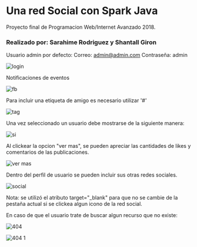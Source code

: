 # Una red Social con Spark Java
Proyecto final de Programacion Web/Internet Avanzado 2018.
### Realizado por: Sarahime Rodriguez y Shantall Giron

Usuario admin por defecto:
Correo: admin@admin.com
Contraseña: admin

![login](https://user-images.githubusercontent.com/16060112/43677550-81793b1c-97b8-11e8-9ad7-0225d7d4ed6b.png)

Notificaciones de eventos

![fb](https://user-images.githubusercontent.com/16060112/43677588-2c813028-97b9-11e8-8311-829ce4a4468c.jpg)

Para incluir una etiqueta de amigo es necesario utilizar '#'

![tag](https://user-images.githubusercontent.com/16060112/43677598-74849428-97b9-11e8-9554-289bb767ce5a.jpg)

Una vez seleccionado un usuario debe mostrarse de la siguiente manera:

![si](https://user-images.githubusercontent.com/16060112/43677613-b980eeb4-97b9-11e8-807b-9051ab68fd6c.jpg)

Al clickear la opcion "ver mas", se pueden apreciar las cantidades de likes y comentarios de las publicaciones.

![ver mas](https://user-images.githubusercontent.com/16060112/43677638-10771f0e-97ba-11e8-983e-9b214d252c6e.jpg)

Dentro del perfil de usuario se pueden incluir sus otras redes sociales.

![social](https://user-images.githubusercontent.com/16060112/43677671-cc8ec912-97ba-11e8-8164-6d1fdc6ce8b8.jpg)

Nota: se utilizó el atributo target="_blank" para que no se cambie de la pestaña actual si se clickea algun icono de la red social.

En caso de que el usuario trate de buscar algun recurso que no existe:

![404](https://user-images.githubusercontent.com/16060112/43677780-afe9a794-97bc-11e8-81cd-bb32ff3d6eb4.png)

![404 1](https://user-images.githubusercontent.com/16060112/43677782-bc2999ba-97bc-11e8-9d1a-b52867928b17.png)

